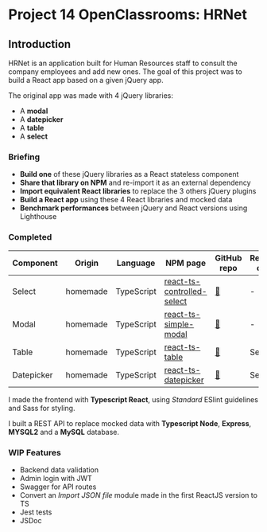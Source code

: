 # Project 14 OpenClassrooms: HRNet

## Introduction

HRNet is an application built for Human Resources staff to consult the company employees and add new ones.
The goal of this project was to build a React app based on a given jQuery app.

The original app was made with 4 jQuery libraries:

- A **modal**
- A **datepicker**
- A **table**
- A **select**

### Briefing

- **Build one** of these jQuery libraries as a React stateless component
- **Share that library on NPM** and re-import it as an external dependency
- **Import equivalent React libraries** to replace the 3 others jQuery plugins
- **Build a React app** using these 4 React libraries and mocked data
- **Benchmark performances** between jQuery and React versions using Lighthouse

### Completed

| Component |  Origin | Language | NPM page | GitHub repo | Relies on |
|--|--|--|--|--|--|
|Select| homemade | TypeScript |[react-ts-controlled-select](https://www.npmjs.com/package/react-ts-controlled-select)|[:file_folder:](https://github.com/0ddbird/react-ts-controlled-select)| - |
|Modal| homemade | TypeScript |[react-ts-simple-modal](https://www.npmjs.com/package/react-ts-simple-modal)|[:file_folder:](https://github.com/0ddbird/react-ts-modal)| - |
|Table| homemade | TypeScript |[react-ts-table](https://www.npmjs.com/package/react-ts-table)| [:file_folder:](https://github.com/0ddbird/react-ts-table)| Select |
|Datepicker| homemade | TypeScript |[react-ts-datepicker](https://www.npmjs.com/package/react-ts-datepicker)| [:file_folder:](https://github.com/0ddbird/react-ts-datepicker)| Select |

I made the frontend with **Typescript React**, using *Standard* ESlint guidelines and Sass for styling.

I built a REST API to replace mocked data with **Typescript Node**, **Express**, **MYSQL2** and a **MySQL** database.

### WIP Features

- Backend data validation
- Admin login with JWT
- Swagger for API routes
- Convert an *Import JSON file* module made in the first ReactJS version to TS
- Jest tests
- JSDoc
